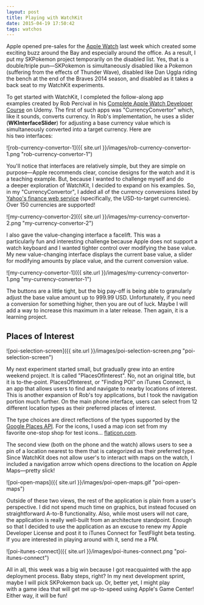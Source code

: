 ```yaml
---
layout: post
title: Playing with WatchKit
date: 2015-04-19 17:50:42
tags: watchos
---
```


Apple opened pre-sales for the [Apple Watch](https://www.apple.com/watch/) last week which created some exciting buzz around the Bay and especially around the office. As a result, I put my SKPokemon project temporarily on the disabled list. Yes, that is a double/triple pun—SKPokemon is simultaneously disabled like a Pokemon (suffering from the effects of Thunder Wave), disabled like Dan Uggla riding the bench at the end of the Braves 2014 season, and disabled as it takes a back seat to my WatchKit experiments.

To get started with WatchKit, I completed the follow-along app examples created by Rob Percival in his [Complete Apple Watch Developer Course](https://www.udemy.com/complete-apple-watch-developer-course) on Udemy. The first of such apps was "CurrencyConvertor" which, like it sounds, converts currency. In Rob's implementation, he uses a slider (**WKInterfaceSlider**) for adjusting a base currency value which is simultaneously converted into a target currency. Here are his two interfaces:

![rob-currency-convertor-1]({{ site.url }}/images/rob-currency-convertor-1.png "rob-currency-convertor-1")

You'll notice that interfaces are relatively simple, but they are simple on purpose—Apple recommends clear, concise designs for the watch and it is a teaching example. But, because I wanted to challenge myself and do a deeper exploration of WatchKit, I decided to expand on his examples. So, in my "CurrencyConvertor", I added all of the currency conversions listed by [Yahoo's finance web service](http://finance.yahoo.com/webservice/v1/symbols/allcurrencies/quote) (specifically, the USD-to-target currencies). Over 150 currencies are supported!

![my-currency-convertor-2]({{ site.url }}/images/my-currency-convertor-2.png "my-currency-convertor-2")

I also gave the value-changing interface a facelift. This was a particularly fun and interesting challenge because Apple does not support a watch keyboard and I wanted tighter control over modifying the base value. My new value-changing interface displays the current base value, a slider for modifying amounts by place value, and the current conversion value.

![my-currency-convertor-1]({{ site.url }}/images/my-currency-convertor-1.png "my-currency-convertor-1")

The buttons are a little tight, but the big pay-off is being able to granularly adjust the base value amount up to 999.99 USD. Unfortunately, if you need a conversion for something higher, then you are out of luck. Maybe I will add a way to increase this maximum in a later release. Then again, it is a learning project.

## Places of Interest

![poi-selection-screen]({{ site.url }}/images/poi-selection-screen.png "poi-selection-screen")

My next experiment started small, but gradually grew into an entire weekend project. It is called "PlacesOfInterest". No, not an original title, but it is to-the-point. PlacesOfInterest, or "Finding POI" on iTunes Connect, is an app that allows users to find and navigate to nearby locations of interest. This is another expansion of Rob's toy applications, but I took the navigation portion much further. On the main phone interface, users can select from 12 different location types as their preferred places of interest.

The type choices are direct reflections of the types supported by the [Google Places API](https://developers.google.com/places/). For the icons, I used a map icon set from my favorite one-stop shop for test icons... [flaticon.com](http://www.flaticon.com/).

The second view (both on the phone and the watch) allows users to see a pin of a location nearest to them that is categorized as their preferred type. Since WatchKit does not allow user's to interact with maps on the watch, I included a navigation arrow which opens directions to the location on Apple Maps—pretty slick!

![poi-open-maps]({{ site.url }}/images/poi-open-maps.gif "poi-open-maps")

Outside of these two views, the rest of the application is plain from a user's perspective. I did not spend much time on graphics, but instead focused on straightforward A-to-B functionality. Also, while most users will not care, the application is really well-built from an architecture standpoint. Enough so that I decided to use the application as an excuse to renew my Apple Developer License and post it to iTunes Connect for TestFlight beta testing. If you are interested in playing around with it, send me a PM.

![poi-itunes-connect]({{ site.url }}/images/poi-itunes-connect.png "poi-itunes-connect")

All in all, this week was a big win because I got reacquainted with the app deployment process. Baby steps, right? In my next development sprint, maybe I will pick SKPokemon back up. Or, better yet, I might play with a game idea that will get me up-to-speed using Apple's Game Center! Either way, it will be fun!